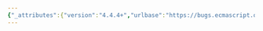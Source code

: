 ```yaml
---
{"_attributes":{"version":"4.4.4+","urlbase":"https://bugs.ecmascript.org/","maintainer":"dherman@mozilla.com"},"bug":{"bug_id":753,"creation_ts":"2012-10-06 13:55:00 -0700","short_desc":"13.3: \"NormalCompletion(closure)\"","delta_ts":"2013-10-22 18:52:23 -0700","product":"Draft for 6th Edition","component":"editorial issue","version":"Rev 10: September 27, 2012 Draft","rep_platform":"All","op_sys":"All","bug_status":"RESOLVED","resolution":"FIXED","priority":"Normal","bug_severity":"minor","everconfirmed":true,"reporter":{"uid":"jmdyck","name":"Michael Dyck"},"assigned_to":{"uid":"allen","name":"Allen Wirfs-Brock"},"long_desc":[{"commentid":1885,"comment_count":0,"who":{"uid":"jmdyck","name":"Michael Dyck"},"bug_when":"2012-10-06 13:55:14 -0700","thetext":"In 13.3 \"Method Definitions\",\nunder \"Runtime Semantics: Property Definition Evaluation\",\neach rule's step 11 says:\n     NormalCompletion(closure).\n\nStart the step with \"Return\", and put \"closure\" in italics."},{"commentid":2003,"comment_count":1,"who":{"uid":"allen","name":"Allen Wirfs-Brock"},"bug_when":"2012-10-24 11:53:16 -0700","thetext":"corrected in rev 11 editor's draft"},{"commentid":2195,"comment_count":2,"who":{"uid":"allen","name":"Allen Wirfs-Brock"},"bug_when":"2012-10-26 15:34:34 -0700","thetext":"in October 26, 2012 release draft"},{"commentid":2343,"comment_count":3,"who":{"uid":"jmdyck","name":"Michael Dyck"},"bug_when":"2012-11-01 10:05:52 -0700","thetext":"Fixed in rules 2, 3, and 4, but not 1."}]}}
---
```

